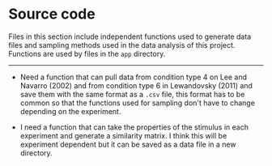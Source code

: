 # Source code

Files in this section include independent functions used to generate data files
and sampling methods used in the data analysis of this project. Functions are 
used by files in the `app` directory.

----

- Need a function that can pull data from condition type 4 on Lee and Navarro
(2002) and from condition type 6 in Lewandovsky (2011) and save them with 
the same format as a `.csv` file, this format has to be common so that the 
functions used for sampling don't have to change depending on the experiment.

- I need a function that can take the properties of the stimulus in each 
experiment and generate a similarity matrix. I think this will be
experiment dependent but it can be saved as a data file in a new directory.

